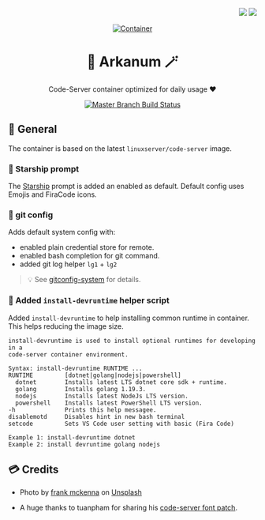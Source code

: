 <p align="right">
  <img src="http://forthebadge.com/images/badges/built-with-love.svg">
  <img src="http://forthebadge.com/images/badges/for-you.svg">
</p>

<p align="center">
  <a href="https://gitea.ocram85.com/CodeServer/arkanum/">
    <img
      src="/CodeServer/arkanum/raw/branch/master/assets/social-logo.png"
      alt="Container"
    >
  </a>
</p>

<h1 align="center">
  🧙 Arkanum 🪄
</h1>

<p align="center">
Code-Server container optimized for daily usage ❤
</p>

<p align="center">
  <a href="https://ci.ocram85.com/CodeServer/arkanumg">
    <img src="https://ci.ocram85.com/api/badges/CodeServer/arkanum/status.svg" alt="Master Branch Build Status">
  </a>
</p>

## :book: General

The container is based on the latest `linuxserver/code-server` image.

### 🚀 Starship prompt

The [Starship](starship.rs) prompt is added an enabled as default. Default config uses Emojis and FiraCode icons.

### 🔱 git config

Adds default system config with:

- enabled plain credential store for remote.
- enabled bash completion for git command.
- added git log helper `lg1` + `lg2`

> 💡 See [gitconfig-system](./gitconfig-system) for details.

### 🧙 Added `install-devruntime` helper script

Added `install-devruntime` to help installing common runtime in container.
This helps reducing the image size.

```
install-devruntime is used to install optional runtimes for developing in a
code-server container environment.

Syntax: install-devruntime RUNTIME ...
RUNTIME         [dotnet|golang|nodejs|powershell]
  dotnet        Installs latest LTS dotnet core sdk + runtime.
  golang        Installs golang 1.19.3.
  nodejs        Installs latest NodeJs LTS version.
  powershell    Installs latest PowerShell LTS version.
-h              Prints this help messagee.
disablemotd     Disables hint in new bash terminal
setcode         Sets VS Code user setting with basic (Fira Code)

Example 1: install-devruntime dotnet
Example 2: install devruntime golang nodejs
```

## 💳 Credits

- Photo by <a href="https://unsplash.com/@frankiefoto?utm_source=unsplash&utm_medium=referral&utm_content=creditCopyText">frank mckenna</a> on <a href="https://unsplash.com/s/photos/container?utm_source=unsplash&utm_medium=referral&utm_content=creditCopyText">Unsplash</a>

- A huge thanks to tuanpham for sharing his [code-server font patch](https://github.com/tuanpham-dev/code-server-font-patch).

